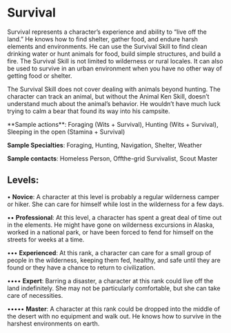 # **Survival**

Survival represents a character’s experience and ability
to “live off the land.” He knows how to find shelter, gather
food, and endure harsh elements and environments. He can
use the Survival Skill to find clean drinking water or hunt
animals for food, build simple structures, and build a fire.
The Survival Skill is not limited to wilderness or rural locales.
It can also be used to survive in an urban environment when
you have no other way of getting food or shelter.

The Survival Skill does not cover dealing with animals
beyond hunting. The character can track an animal, but
without the Animal Ken Skill, doesn’t understand much
about the animal’s behavior. He wouldn’t have much luck
trying to calm a bear that found its way into his campsite.

<Long>
**Sample actions**: Foraging (Wits + Survival), Hunting
(Wits + Survival), Sleeping in the open (Stamina +
Survival)

**Sample Specialties**: Foraging, Hunting,
Navigation, Shelter, Weather

**Sample contacts**: Homeless Person, Offthe-grid Survivalist, Scout Master

## Levels:
• **Novice**: A character at this level is
probably a regular wilderness camper
or hiker. She can care for himself while
lost in the wilderness for a few days.

•• **Professional**: At this level, a character
has spent a great deal of time out in the
elements. He might have gone on wilderness
excursions in Alaska, worked in a national park,
or have been forced to fend for himself on the
streets for weeks at a time.

••• **Experienced**: At this rank, a character can care
for a small group of people in the wilderness,
keeping them fed, healthy, and safe until they
are found or they have a chance to return to
civilization.

•••• **Expert**: Barring a disaster, a character at this
rank could live off the land indefinitely. She
may not be particularly comfortable, but she
can take care of necessities.

••••• **Master**: A character
at this rank could be
dropped into the
middle of the desert with no equipment and walk out. He
knows how to survive in the
harshest environments on earth.
</Long>